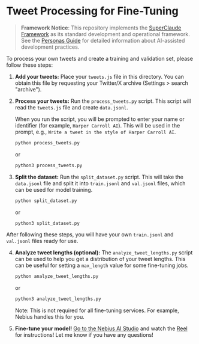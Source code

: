 # Tweet Processing for Fine-Tuning

> **Framework Notice**: This repository implements the [SuperClaude Framework](framework/FRAMEWORK_INTEGRATION.md) as its standard development and operational framework. See the [Personas Guide](framework/docs/personas-guide.md) for detailed information about AI-assisted development practices.

To process your own tweets and create a training and validation set, please follow these steps:

1. **Add your tweets:**
   Place your `tweets.js` file in this directory. You can obtain this file by requesting your Twitter/X archive (Settings > search "archive").

2. **Process your tweets:**
   Run the `process_tweets.py` script. This script will read the `tweets.js` file and create `data.jsonl`.

   When you run the script, you will be prompted to enter your name or identifier (for example, `Harper Carroll AI`). This will be used in the prompt, e.g., `Write a tweet in the style of Harper Carroll AI`.

   ```bash
   python process_tweets.py
   ```

   or

   ```bash
   python3 process_tweets.py
   ```

3. **Split the dataset:**
   Run the `split_dataset.py` script. This will take the `data.jsonl` file and split it into `train.jsonl` and `val.jsonl` files, which can be used for model training.

   ```bash
   python split_dataset.py
   ```

   or

   ```bash
   python3 split_dataset.py
   ```

After following these steps, you will have your own `train.jsonl` and `val.jsonl` files ready for use.

4. **Analyze tweet lengths (optional):**
   The `analyze_tweet_lengths.py` script can be used to help you get a distribution of your tweet lengths. This can be useful for setting a `max_length` value for some fine-tuning jobs.

   ```bash
   python analyze_tweet_lengths.py
   ```

   or

   ```bash
   python3 analyze_tweet_lengths.py
   ```

   Note: This is not required for all fine-tuning services. For example, Nebius handles this for you.

5. **Fine-tune your model!**
[Go to the Nebius AI Studio](https://nebius.com/services/studio-inference-service?utm_medium=cpc&utm_source=yoloco&utm_campaign=harpercarrollai) and watch the [Reel](https://www.instagram.com/p/DLXm1YIRts9/) for instructions! Let me know if you have any questions!
